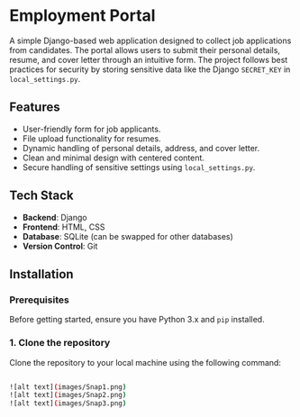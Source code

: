 # Employment Portal

A simple Django-based web application designed to collect job applications from candidates. The portal allows users to submit their personal details, resume, and cover letter through an intuitive form. The project follows best practices for security by storing sensitive data like the Django `SECRET_KEY` in `local_settings.py`.

## Features

- User-friendly form for job applicants.
- File upload functionality for resumes.
- Dynamic handling of personal details, address, and cover letter.
- Clean and minimal design with centered content.
- Secure handling of sensitive settings using `local_settings.py`.

## Tech Stack

- **Backend**: Django
- **Frontend**: HTML, CSS
- **Database**: SQLite (can be swapped for other databases)
- **Version Control**: Git

## Installation

### Prerequisites

Before getting started, ensure you have Python 3.x and `pip` installed.

### 1. Clone the repository

Clone the repository to your local machine using the following command:

```bash

![alt text](images/Snap1.png)
![alt text](images/Snap2.png)
![alt text](images/Snap3.png)
